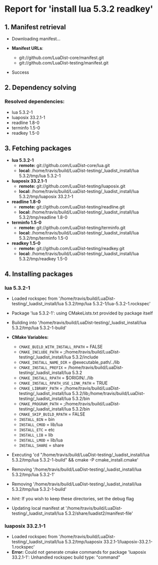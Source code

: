 # Report for 'install lua 5.3.2 readkey'


## 1. Manifest retrieval

- Downloading manifest...

- **Manifest URLs**:
    - git://github.com/LuaDist-core/manifest.git
    - git://github.com/LuaDist-testing/manifest.git
- Success

## 2. Dependency solving


### Resolved dependencies:
- lua 5.3.2-1
- luaposix 33.2.1-1
- readline 1.8-0
- terminfo 1.5-0
- readkey 1.5-0

## 3. Fetching packages

- **lua 5.3.2-1**
    - **remote:** git://github.com/LuaDist-core/lua.git
    - **local:** /home/travis/build/LuaDist-testing/_luadist_install/lua 5.3.2/tmp/lua 5.3.2-1
- **luaposix 33.2.1-1**
    - **remote:** git://github.com/LuaDist-testing/luaposix.git
    - **local:** /home/travis/build/LuaDist-testing/_luadist_install/lua 5.3.2/tmp/luaposix 33.2.1-1
- **readline 1.8-0**
    - **remote:** git://github.com/LuaDist-testing/readline.git
    - **local:** /home/travis/build/LuaDist-testing/_luadist_install/lua 5.3.2/tmp/readline 1.8-0
- **terminfo 1.5-0**
    - **remote:** git://github.com/LuaDist-testing/terminfo.git
    - **local:** /home/travis/build/LuaDist-testing/_luadist_install/lua 5.3.2/tmp/terminfo 1.5-0
- **readkey 1.5-0**
    - **remote:** git://github.com/LuaDist-testing/readkey.git
    - **local:** /home/travis/build/LuaDist-testing/_luadist_install/lua 5.3.2/tmp/readkey 1.5-0

## 4. Installing packages


### lua 5.3.2-1
- Loaded rockspec from '/home/travis/build/LuaDist-testing/_luadist_install/lua 5.3.2/tmp/lua 5.3.2-1/lua-5.3.2-1.rockspec'
- Package 'lua 5.3.2-1': using CMakeLists.txt provided by package itself
- Building into '/home/travis/build/LuaDist-testing/_luadist_install/lua 5.3.2/tmp/lua 5.3.2-1-build'
- **CMake Variables:**
    - `CMAKE_BUILD_WITH_INSTALL_RPATH` = FALSE
    - `CMAKE_INCLUDE_PATH` = ;/home/travis/build/LuaDist-testing/_luadist_install/lua 5.3.2/include
    - `CMAKE_INSTALL_NAME_DIR` = @executable_path/../lib
    - `CMAKE_INSTALL_PREFIX` = /home/travis/build/LuaDist-testing/_luadist_install/lua 5.3.2
    - `CMAKE_INSTALL_RPATH` = $ORIGIN/../lib
    - `CMAKE_INSTALL_RPATH_USE_LINK_PATH` = TRUE
    - `CMAKE_LIBRARY_PATH` = ;/home/travis/build/LuaDist-testing/_luadist_install/lua 5.3.2/lib;/home/travis/build/LuaDist-testing/_luadist_install/lua 5.3.2/bin
    - `CMAKE_PROGRAM_PATH` = ;/home/travis/build/LuaDist-testing/_luadist_install/lua 5.3.2/bin
    - `CMAKE_SKIP_BUILD_RPATH` = FALSE
    - `INSTALL_BIN` = bin
    - `INSTALL_CMOD` = lib/lua
    - `INSTALL_ETC` = etc
    - `INSTALL_LIB` = lib
    - `INSTALL_LMOD` = lib/lua
    - `INSTALL_SHARE` = share
- Executing 'cd "/home/travis/build/LuaDist-testing/_luadist_install/lua 5.3.2/tmp/lua 5.3.2-1-build" && cmake -P cmake_install.cmake'
- Removing '/home/travis/build/LuaDist-testing/_luadist_install/lua 5.3.2/tmp/lua 5.3.2-1'
- Removing '/home/travis/build/LuaDist-testing/_luadist_install/lua 5.3.2/tmp/lua 5.3.2-1-build'

- *hint:* If you wish to keep these directories, set the debug flag
- Updating local manifest at '/home/travis/build/LuaDist-testing/_luadist_install/lua 5.3.2/share/luadist2/manifest-file'

### luaposix 33.2.1-1
- Loaded rockspec from '/home/travis/build/LuaDist-testing/_luadist_install/lua 5.3.2/tmp/luaposix 33.2.1-1/luaposix-33.2.1-1.rockspec'
- **Error:** Could not generate cmake commands for package 'luaposix 33.2.1-1': Unhandled rockspec build type: "command"
